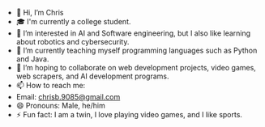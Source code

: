 - 👋 Hi, I’m Chris
- 🎓 I'm currently a college student.
- 👀 I’m interested in AI and Software engineering, but I also like learning about robotics and cybersecurity.
- 🌱 I’m currently teaching myself programming languages such as Python and Java.
- 💞️ I’m hoping to collaborate on web development projects, video games, web scrapers, and AI development programs.
- 📫 How to reach me:
- Email: chrisb.9085@gmail.com
- 😄 Pronouns: Male, he/him
- ⚡ Fun fact: I am a twin, I love playing video games, and I like sports.

<!---
chrisb9085/chrisb9085 is a ✨ special ✨ repository because its `README.md` (this file) appears on your GitHub profile.
You can click the Preview link to take a look at your changes.
--->
